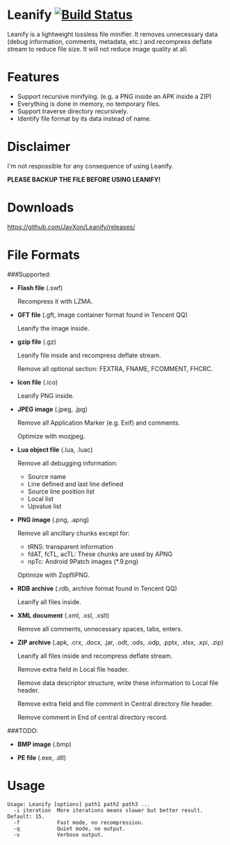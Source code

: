 Leanify [![Build Status](https://travis-ci.org/JayXon/Leanify.svg)](https://travis-ci.org/JayXon/Leanify)
=======

Leanify is a lightweight lossless file minifier. It removes unnecessary data (debug information, comments, metadata, etc.) and recompress deflate stream to reduce file size. It will not reduce image quality at all.


Features
========

* Support recursive minifying. (e.g. a PNG inside an APK inside a ZIP)
* Everything is done in memory, no temporary files.
* Support traverse directory recursively.
* Identify file format by its data instead of name.


Disclaimer
==========

I'm not respossible for any consequence of using Leanify.

**PLEASE BACKUP THE FILE BEFORE USING LEANIFY!**


Downloads
=========

https://github.com/JayXon/Leanify/releases/


File Formats
============

###Supported:

* **Flash file** (.swf)

  Recompress it with LZMA.

* **GFT file** (.gft, image container format found in Tencent QQ)

  Leanify the image inside.
  
* **gzip file** (.gz)

  Leanify file inside and recompress deflate stream.
  
  Remove all optional section: FEXTRA, FNAME, FCOMMENT, FHCRC.
  
* **Icon file** (.ico) 

  Leanify PNG inside.

* **JPEG image** (.jpeg, .jpg)

  Remove all Application Marker (e.g. Exif) and comments.

  Optimize with mozjpeg.

* **Lua object file** (.lua, .luac)

  Remove all debugging information:
  
  * Source name
  * Line defined and last line defined
  * Source line position list
  * Local list
  * Upvalue list


* **PNG image** (.png, .apng)

  Remove all ancillary chunks except for:
  
  * tRNS: transparent information
  * fdAT, fcTL, acTL: These chunks are used by APNG
  * npTc: Android 9Patch images (*.9.png)

  Optimize with ZopfliPNG.

* **RDB archive** (.rdb, archive format found in Tencent QQ)

  Leanify all files inside.
  
* **XML document** (.xml, .xsl, .xslt)

  Remove all comments, unnecessary spaces, tabs, enters.
  
* **ZIP archive** (.apk, .crx, .docx, .jar, .odt, .ods, .odp, .pptx, .xlsx, .xpi, .zip)

  Leanify all files inside and recompress deflate stream.
  
  Remove extra field in Local file header.
  
  Remove data descriptor structure, write these information to Local file header.
  
  Remove extra field and file comment in Central directory file header.
  
  Remove comment in End of central directory record.
  

###TODO:

* **BMP image** (.bmp)

* **PE file** (.exe, .dll)


Usage
=====

```
Usage: Leanify [options] path1 path2 path3 ...
  -i iteration  More iterations means slower but better result. Default: 15.
  -f            Fast mode, no recompression.
  -q            Quiet mode, no output.
  -v            Verbose output.
```


